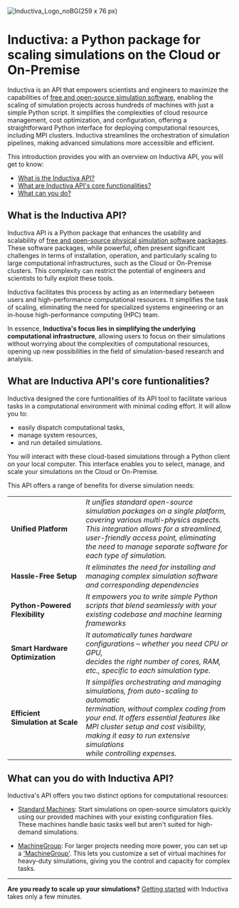 ![Inductiva_Logo_noBG(259 x 76 px)](https://github.com/inductiva/inductiva/assets/102880975/c67e31eb-2775-4ee5-ac64-027f4591c0cc)
# Inductiva: a Python package for scaling simulations on the Cloud or On-Premise

Inductiva is an API that empowers scientists and engineers to maximize the 
capabilities of [free and open-source simulation software](), enabling the scaling 
of simulation projects across hundreds of machines with just a simple Python script. 
It simplifies the complexities of cloud resource management, cost optimization, and 
configuration, offering a straightforward Python interface for deploying computational 
resources, including MPI clusters. Inductiva streamlines the orchestration of 
simulation pipelines, making advanced simulations more accessible and efficient.

This introduction provides you with an overview on Inductiva API, 
you will get to know:

* [What is the Inductiva API?]()
* [What are Inductiva API's core functionalities?]()
* [What can you do?]()

## What is the Inductiva API?

Inductiva API is a Python package that enhances the usability and scalability of 
[free and open-source physical simulation software packages](). These software 
packages, while powerful, often 
present significant challenges in terms of installation, operation, and particularly 
scaling to large computational infrastructures, such as the Cloud or On-Premise 
clusters. This complexity can restrict the potential 
of engineers and scientists to fully exploit these tools.

Inductiva facilitates this process by acting as an intermediary between users and high-performance computational resources. It simplifies the task of scaling, eliminating the need for specialized systems engineering or an in-house high-performance computing (HPC) team. 

In essence, **Inductiva's focus lies in simplifying the underlying computational infrastructure**, 
allowing users to focus on their simulations without worrying about the complexities 
of computational resources, opening up new possibilities in the field of simulation-based 
research and analysis.

## What are Inductiva API's core funtionalities?
Inductiva designed the core funtionalities of its API tool to facilitate 
various tasks in a computational environment with minimal coding effort. It will 
allow you to:
* easily dispatch 
computational tasks,
* manage system resources,
* and run detailed simulations.

You will interact with these cloud-based simulations through a Python client on 
your local computer. This interface enables you to select, manage, and scale your 
simulations on the Cloud or On-Premise.

This API offers a range of benefits for diverse simulation needs:

|  	|  	|
|---	|---	|
| **Unified Platform** 	| _It unifies standard open-source simulation packages on a single platform, <br>covering various multi-physics aspects. This integration allows for a streamlined, <br>user-friendly access point, eliminating the need to manage separate software for <br>each type of simulation._ 	|
| **Hassle-Free Setup** 	| _It eliminates the need for installing and managing complex simulation software <br>and corresponding dependencies_ 	|
| **Python-Powered Flexibility** 	| _It empowers you to write simple Python scripts that blend seamlessly with your <br>existing codebase and machine learning frameworks_ 	|
| **Smart Hardware Optimization** 	| _It automatically tunes hardware configurations – whether you need CPU or GPU, <br>decides the right number of cores, RAM, etc., specific to each simulation type._ 	|
| **Efficient Simulation at Scale** 	| _It simplifies orchestrating and managing simulations, from auto-scaling to automatic <br>termination, without complex coding from your end. It offers essential features like <br>MPI cluster setup and cost visibility, making it easy to run extensive simulations <br>while controlling expenses._<br> 	|
 
## What can you do with Inductiva API?

Inductiva's API offers you two distinct options for computational resources:

* [Standard Machines](): Start simulations on open-source simulators quickly using 
our provided machines with your existing configuration files. These machines handle 
basic tasks well but aren't suited for high-demand simulations.

* [MachineGroup](): For larger projects needing more power, you can set up a ['MachineGroup'](). 
This lets you customize a set of virtual machines for heavy-duty simulations, giving 
you the control and capacity for complex tasks.

----

**Are you ready to scale up your simulations?**
[Getting started](https://inductiva-research-labs-inductiva.readthedocs-hosted.com/en/development/Install.html#) with Inductiva takes only a few minutes.

